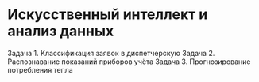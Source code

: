 # Искусственный интеллект и анализ данных 

Задача 1. Классификация заявок в диспетчерскую
Задача 2. Распознавание показаний приборов учёта
Задача 3. Прогнозирование потребления тепла 
